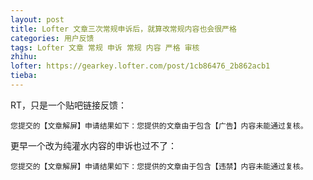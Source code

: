 ```yaml
---
layout: post
title: Lofter 文章三次常规申诉后，就算改常规内容也会很严格
categories: 用户反馈
tags: Lofter 文章 常规 申诉 常规 内容 严格 审核
zhihu: 
lofter: https://gearkey.lofter.com/post/1cb86476_2b862acb1
tieba: 
---
```


RT，只是一个贴吧链接反馈：

```
您提交的【文章解屏】申请结果如下：您提供的文章由于包含【广告】内容未能通过复核。
```

更早一个改为纯灌水内容的申诉也过不了：

```
您提交的【文章解屏】申请结果如下：您提供的文章由于包含【违禁】内容未能通过复核。
```
